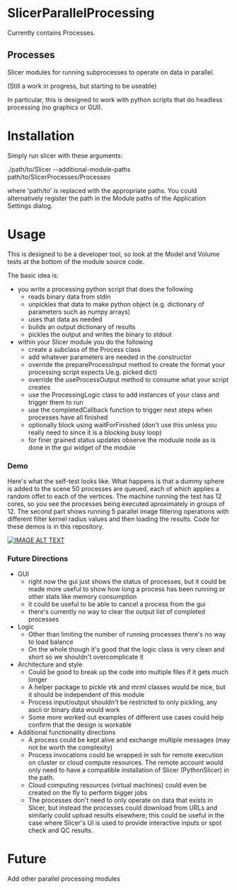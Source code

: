 # SlicerParallelProcessing

Currently contains Processes.

## Processes

Slicer modules for running subprocesses to operate on data in parallel.

(Still a work in progress, but starting to be useable)

In particular, this is designed to work with python scripts that do headless processing
(no graphics or GUI).

Installation
============

Simply run slicer with these arguments:

 ./path/to/Slicer --additional-module-paths path/to/SlicerProcesses/Processes

where 'path/to' is replaced with the appropriate paths.  You could alternatively
register the path in the Module paths of the Application Settings dialog.

Usage
=====

This is designed to be a developer tool, so look at the Model and Volume tests
at the bottom of the module source code.

The basic idea is:
* you write a processing python script that does the following
    * reads binary data from stdin
    * unpickles that data to make python object (e.g. dictionary of parameters such as numpy arrays)
    * uses that data as needed
    * builds an output dictionary of results
    * pickles the output and writes the binary to stdout
* within your Slicer module you do the following
    * create a subclass of the Process class
    * add whatever parameters are needed in the constructor
    * override the prepareProcessInput method to create the format your processing script expects Ue.g. picked dict)
    * override the useProcessOutput method to consume what your script creates
    * use the ProcessingLogic class to add instances of your class and trigger them to run
    * use the completedCallback function to trigger next steps when processes have all finished
    * optionally block using waitForFinished (don't use this unless you really need to since it is a blocking busy loop)
    * for finer grained status updates observe the moduule node as is done in the gui widget of the module

### Demo

Here's what the self-test looks like.  What happens is that a dummy sphere is added to the scene 50 processes are queued, each of which applies a random offet to each of the vertices.  The machine running the test has 12 cores, so you see the processes being executed aproximately in groups of 12.  The second part shows running 5 parallel image filtering operations with different filter kernel radius values and then loading the results.  Code for these demos is in this repository.

[![IMAGE ALT TEXT](http://img.youtube.com/vi/lo804cRDmpQ/0.jpg)](http://www.youtube.com/watch?v=lo804cRDmpQ "What the self test looks like")

### Future Directions
* GUI
    * right now the gui just shows the status of processes, but it could be made more useful to show how long a process has been running or other stats like memory consumption
    * it could be useful to be able to cancel a process from the gui
    * there's currently no way to clear the output list of completed processes
* Logic
    * Other than limiting the number of running processes there's no way to load balance
    * On the whole though it's good that the logic class is very clean and short so we shouldn't overcomplicate it
* Architecture and style
    * Could be good to break up the code into multiple files if it gets much longer
    * A helper package to pickle vtk and mrml classes would be nice, but it should be independent of this module
    * Process input/output shouldn't be restricted to only pickling, any ascii or binary data would work
    * Some more worked out examples of different use cases could help confirm that the design is workable
* Additional functionality directions
    * A process could be kept alive and exchange multiple messages (may not be worth the complexity)
    * Process invocations could be wrapped in ssh for remote execution on cluster or cloud compute resources.  The remote account would only need to have a compatible installation of Slicer (PythonSlicer) in the path.
    * Cloud computing resources (virtual machines) could even be created on the fly to perform bigger jobs
    * The processes don't need to only operate on data that exists in Slicer, but instead the processes could download from URLs and similarly could upload results elsewhere; this could be useful in the case where Slicer's UI is used to provide interactive inputs or spot check and QC results.

# Future

Add other parallel processing modules

